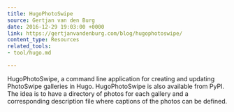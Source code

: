 ```yaml
---
title: HugoPhotoSwipe
source: Gertjan van den Burg
date: 2016-12-29 19:03:00 +0000
link: https://gertjanvandenburg.com/blog/hugophotoswipe/
content_type: Resources
related_tools:
- tool/hugo.md

---
```

HugoPhotoSwipe, a command line application for creating and updating PhotoSwipe galleries in Hugo. HugoPhotoSwipe is also available from PyPI. The idea is to have a directory of photos for each gallery and a corresponding description file where captions of the photos can be defined. 





